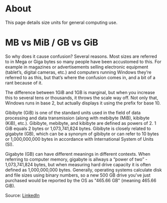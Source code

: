 # About

This page details size units for general computing use.

# MB vs MiB / GB vs GiB

So why does it cause confusion? Several reasons. Most sizes are referred to in Mega or Giga bytes so many people have been accustomed to this. For example in magazines or advertisements selling electronic equipment (tablet’s, digital cameras, etc.) and computers running Windows they’re referred to as this, but that’s where the confusion comes in, and a bit of a rant because of it.

The difference between 1GiB and 1GB is marginal, but when you increase this to several tens or thousands, it throws the scale way off. Not only that, Windows runs in base 2, but actually displays it using the prefix for base 10.

Gibibyte (GiB) is one of the standard units used in the field of data processing and data transmission (along with mebibyte (MiB), kibibyte (KiB), etc.). Gibibyte, mebibyte, and kibibyte are defined as powers of 2. 1 GiB equals 2 bytes or 1,073,741,824 bytes. Gibibyte is closely related to gigabyte (GB), which can be a synonym of gibibyte or can refer to 10 bytes or 1,000,000,000 bytes in accordance with International System of Units (SI).

Gigabyte (GB) can have different meanings in different contexts. When referring to computer memory, gigabyte is allways a “power of two” - 1,073,741,824 bytes, but when measuring hard drive capacity it is often defined as 1,000,000,000 bytes. Generally, operating systems calculate disk and file sizes using binary numbers, so a new 500 GB drive you've just purchased would be reported by the OS as "465.66 GB" (meaning 465.66 GiB).

Source: [LinkedIn](https://www.linkedin.com/pulse/20140814132922-176099595-mb-vs-mib-gb-vs-gib)
